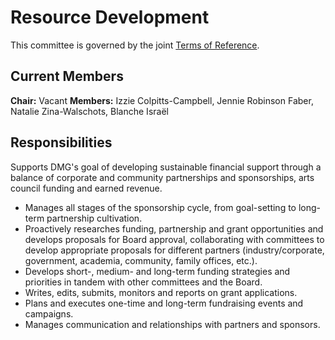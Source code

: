 # Resource Development

This committee is governed by the joint [Terms of Reference](/committees/terms-of-reference.md).

## Current Members

**Chair:** Vacant
**Members:** Izzie Colpitts-Campbell, Jennie Robinson Faber, Natalie Zina-Walschots, Blanche Israël

## Responsibilities

Supports DMG's goal of developing sustainable financial support through a balance of corporate and community partnerships and sponsorships, arts council funding and earned revenue.

* Manages all stages of the sponsorship cycle, from goal-setting to long-term partnership cultivation.
* Proactively researches funding, partnership and grant opportunities and develops proposals for Board approval, collaborating with committees to develop appropriate proposals for different partners (industry/corporate, government, academia, community, family offices, etc.).
* Develops short-, medium- and long-term funding strategies and priorities in tandem with other committees and the Board.
* Writes, edits, submits, monitors and reports on grant applications.
* Plans and executes one-time and long-term fundraising events and campaigns.
* Manages communication and relationships with partners and sponsors.